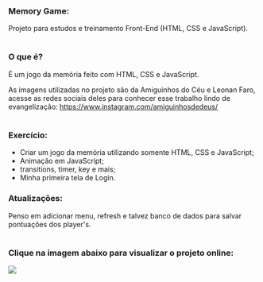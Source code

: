 ### Memory Game:

Projeto para estudos e treinamento Front-End (HTML, CSS e JavaScript).
#
### O que é?

É um jogo da memória feito com HTML, CSS e JavaScript. 

As imagens utilizadas no projeto são da Amiguinhos do Céu e Leonan Faro, acesse as redes sociais deles para conhecer esse trabalho lindo de evangelização:
https://www.instagram.com/amiguinhosdedeus/
#
### Exercício:

* Criar um jogo da memória utilizando somente HTML, CSS e JavaScript;
* Animação em JavaScript;
* transitions, timer, key e mais;
* Minha primeira tela de Login.

### Atualizações:

Penso em adicionar menu, refresh e talvez banco de dados para salvar pontuações dos player's.

#
### Clique na imagem abaixo para visualizar o projeto online:

<a href="https://sarahpossidonio.github.io/memory-game/" rel="nofollow">
<img src="https://media.discordapp.net/attachments/701319447431872543/1035243697039740968/5689103_03.png?width=925&height=473" width: 100%;">
</a>
